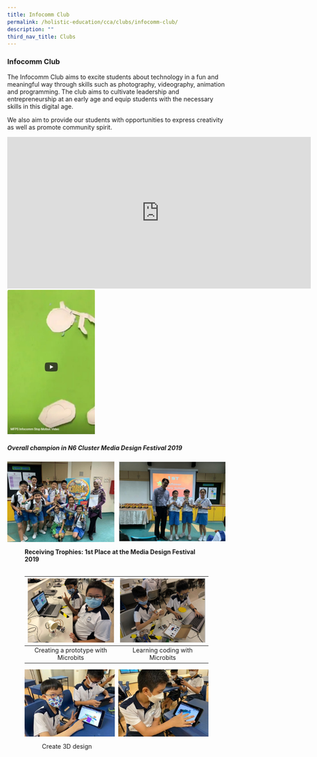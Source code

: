 ```yaml
---
title: Infocomm Club
permalink: /holistic-education/cca/clubs/infocomm-club/
description: ""
third_nav_title: Clubs
---
```

### **Infocomm Club**
The Infocomm Club aims to excite students about technology in a fun and meaningful way through skills such as photography, videography, animation and programming. The club aims to cultivate leadership and entrepreneurship at an early age and equip students with the necessary skills in this digital age. 

We also aim to provide our students with opportunities to express creativity as well as promote community spirit.

<iframe width="700" height="350" src="https://www.youtube.com/embed/jGQGgBXGkgE" title="MFPS infocomm P2 recruitment video" frameborder="0" allow="accelerometer; autoplay; clipboard-write; encrypted-media; gyroscope; picture-in-picture" allowfullscreen></iframe>

<img src="/images/infocomm5.jpg" style="width:40%">

##### **Overall champion in N6 Cluster Media Design Festival 2019**

<img src="/images/infocomm3.jpg" style="width:49%" align=left>
<img src="/images/infocomm4.jpg" style="width:49%" align=right>

<br clear="left">

<figure>
<figcaption><strong> Receiving Trophies: 1st Place at the Media Design Festival 2019
	</strong></figcaption>	
	
<br clear="left">	
	
| <img src="/images/infocomm1.jpg" style="width:100%"> | <img src="/images/infocomm2.jpg" style="width:100%"> |
|:---:|:---:|
| Creating a prototype with Microbits | Learning coding with Microbits |
	
<img src="/images/infocomm6.jpg" style="width:49%" align=left>
<img src="/images/infocomm7.jpg" style="width:49%" align=right>

<br clear="left">
	
<figure>
<figcaption> Create 3D design
	</figcaption>